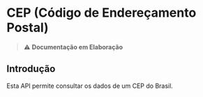# CEP (Código de Endereçamento Postal)

> ⚠️ **Documentação em Elaboração**

## Introdução

Esta API permite consultar os dados de um CEP do Brasil.
